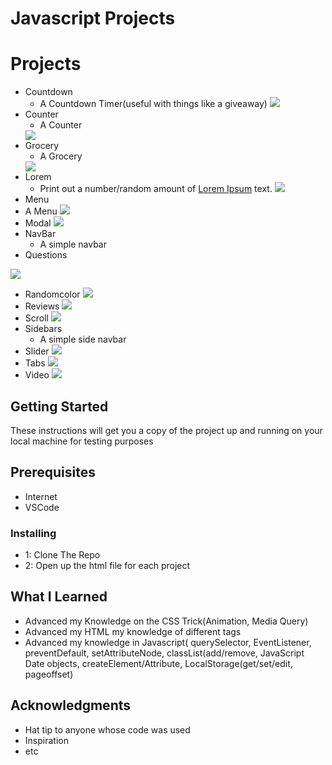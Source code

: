 # Javascript Projects

# Projects
* Countdown
  * A Countdown Timer(useful with things like a giveaway)
     <img src="https://github.com/mdial009/Javascript/blob/master/images/Countdown.gif">
* Counter
  * A Counter
   <img src="https://github.com/mdial009/Javascript/blob/master/images/Counter.gif">
* Grocery
  * A Grocery
   <img src="https://github.com/mdial009/Javascript/blob/master/images/Grocery.gif">
* Lorem
  * Print out a number/random amount of [Lorem Ipsum](https://www.google.com/search?q=what+is+lorem+ipsum+text&oq=what+is+lorem+te&aqs=chrome.1.69i57j0l3.4601j0j1&sourceid=chrome&ie=UTF-8) text.
     <img src="https://github.com/mdial009/Javascript/blob/master/images/Lorem.gif">
* Menu
 * A Menu
   <img src="https://github.com/mdial009/Javascript/blob/master/images/Menu.gif">
* Modal
   <img src="https://github.com/mdial009/Javascript/blob/master/images/Modal.gif">
* NavBar
  * A simple navbar
* Questions
 <img src="https://github.com/mdial009/Javascript/blob/master/images/Questions.gif">

* Randomcolor
   <img src="https://github.com/mdial009/Javascript/blob/master/images/Randomcolor.gif">
* Reviews
   <img src="https://github.com/mdial009/Javascript/blob/master/images/Reviews.gif">
* Scroll
   <img src="https://github.com/mdial009/Javascript/blob/master/images/Scroll.gif">
* Sidebars
  * A simple side navbar 
* Slider
   <img src="https://github.com/mdial009/Javascript/blob/master/images/Slider.gif">
* Tabs
   <img src="https://github.com/mdial009/Javascript/blob/master/images/Tabs.gif">
* Video
   <img src="https://github.com/mdial009/Javascript/blob/master/images/Video.gif">
  
## Getting Started
These instructions will get you a copy of the project up and running on your local machine for testing purposes

## Prerequisites

* Internet
* VSCode

### Installing
* 1: Clone The Repo
* 2: Open up the html file for each project

## What I Learned
* Advanced my Knowledge on the CSS Trick(Animation, Media Query)
* Advanced my HTML my knowledge of different tags
* Advanced my knowledge in Javascript( querySelector, EventListener, preventDefault, setAttributeNode, classList(add/remove, JavaScript Date objects, createElement/Attribute, LocalStorage(get/set/edit, pageoffset) 


## Acknowledgments
* Hat tip to anyone whose code was used
* Inspiration
* etc
